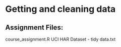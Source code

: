 # Getting and cleaning data
## Assignment Files:
 course_assignment.R
 UCI HAR Dataset - tidy data.txt
